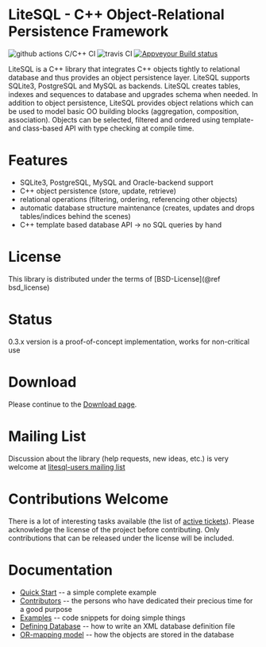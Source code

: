 LiteSQL - C++ Object-Relational Persistence Framework
===========================================================================
![github actions C/C++ CI](https://github.com/gittiver/litesql/workflows/C/C++%20CI/badge.svg)
![travis CI](https://travis-ci.org/gittiver/litesql.svg?branch=master)
[![Appveyour Build status](https://ci.appveyor.com/api/projects/status/8np80uth6p3sul40?svg=true)](https://ci.appveyor.com/project/gittiver/litesql)

LiteSQL is a C++ library that integrates C++ objects tightly to relational database and thus provides an object persistence layer. LiteSQL supports SQLite3, PostgreSQL and MySQL as backends. LiteSQL creates tables, indexes and sequences to database and upgrades schema when needed. In addition to object persistence, LiteSQL provides object relations which can be used to model basic OO building blocks (aggregation, composition, association). Objects can be selected, filtered and ordered using template- and class-based API with type checking at compile time. 

# Features

 * SQLite3, PostgreSQL, MySQL and Oracle-backend support
 * C++ object persistence (store, update, retrieve) 
 * relational operations (filtering, ordering, referencing other objects)
 * automatic database structure maintenance (creates, updates and drops tables/indices behind the scenes)
 * C++ template based database API -> no SQL queries by hand

# License

This library is distributed under the terms of [BSD-License](@ref bsd_license)

# Status
0.3.x version is a proof-of-concept implementation, works for non-critical use

# Download
Please continue to the [Download page](http://sourceforge.net/project/showfiles.php?group_id=113304).


# Mailing List

Discussion about the library (help requests, new ideas, etc.) is very welcome at [litesql-users mailing list](http://lists.sourceforge.net/lists/listinfo/litesql-users)

# Contributions Welcome
There is a lot of interesting tasks available (the list of [active tickets](https://sourceforge.net/p/litesql/_list/tickets?source=navbar)).
Please acknowledge the license of the project before contributing. Only contributions that can be released under the license will be included.

# Documentation
 * [Quick Start](docs/quickstart.md) -- a simple complete example
 * [Contributors](docs/contributors.md) -- the persons who have dedicated their precious time for a good purpose
 * [Examples](docs/examples.md) -- code snippets for doing simple things
 * [Defining Database](docs/defining_database.md) -- how to write an XML database definition file
 * [OR-mapping model](docs/mapping_objects_to_database.md) -- how the objects are stored in the database
 